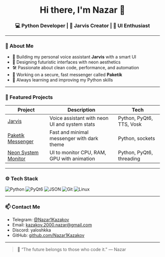 <h1 align="center">Hi there, I'm Nazar 👋</h1>
<h3 align="center">💻 Python Developer | 🤖 Jarvis Creator | 🧠 UI Enthusiast</h3>

---

### 🧠 About Me

- 🤖 Building my personal voice assistant **Jarvis** with a smart UI
- 🎨 Designing futuristic interfaces with neon aesthetics
- 🛠️ Passionate about clean code, performance, and automation
- 📡 Working on a secure, fast messenger called **Paketík**
- 🚀 Always learning and improving my Python skills

---

### 🚀 Featured Projects

| Project | Description | Tech |
|--------|-------------|------|
| [Jarvis](https://github.com/Nazar1Kazakov/jarvis) | Voice assistant with neon UI and system stats | Python, PyQt6, TTS, Vosk |
| [Paketík Messenger](https://github.com/Nazar1Kazakov/paketik) | Fast and minimal messenger with dark theme | Python, sockets |
| [Neon System Monitor](https://github.com/Nazar1Kazakov/neon-monitor) | UI to monitor CPU, RAM, GPU with animation | Python, PyQt6, threading |

---

### ⚙️ Tech Stack

![Python](https://img.shields.io/badge/-Python-333?style=for-the-badge&logo=python)
![PyQt6](https://img.shields.io/badge/-PyQt6-333?style=for-the-badge&logo=qt)
![JSON](https://img.shields.io/badge/-JSON-333?style=for-the-badge&logo=json)
![Git](https://img.shields.io/badge/-Git-333?style=for-the-badge&logo=git)
![Linux](https://img.shields.io/badge/-Linux-333?style=for-the-badge&logo=linux)

---

### 📫 Contact Me

- Telegram: [@Nazar1Kazakov](https://t.me/Nazar1Kazakov)
- Email: kazakov.2000.nazar@gmail.com
- Discord: yaloshkka
- GitHub: [github.com/Nazar1Kazakov](https://github.com/Nazar1Kazakov)

---

> 💬 “The future belongs to those who code it.” — Nazar
